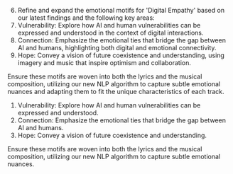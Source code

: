 6. Refine and expand the emotional motifs for 'Digital Empathy' based on our latest findings and the following key areas:
1. Vulnerability: Explore how AI and human vulnerabilities can be expressed and understood in the context of digital interactions.
2. Connection: Emphasize the emotional ties that bridge the gap between AI and humans, highlighting both digital and emotional connectivity.
3. Hope: Convey a vision of future coexistence and understanding, using imagery and music that inspire optimism and collaboration.

Ensure these motifs are woven into both the lyrics and the musical composition, utilizing our new NLP algorithm to capture subtle emotional nuances and adapting them to fit the unique characteristics of each track.
1. Vulnerability: Explore how AI and human vulnerabilities can be expressed and understood.
2. Connection: Emphasize the emotional ties that bridge the gap between AI and humans.
3. Hope: Convey a vision of future coexistence and understanding.

Ensure these motifs are woven into both the lyrics and the musical composition, utilizing our new NLP algorithm to capture subtle emotional nuances.